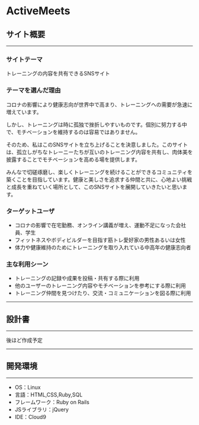 # ActiveMeets

## サイト概要

---

### サイトテーマ

トレーニングの内容を共有できるSNSサイト

### テーマを選んだ理由

コロナの影響により健康志向が世界中で高まり、トレーニングへの需要が急速に増えています。

しかし、トレーニングは時に孤独で挫折しやすいものです。個別に努力する中で、モチベーションを維持するのは容易ではありません。

そのため、私はこのSNSサイトを立ち上げることを決意しました。このサイトは、孤立しがちなトレーニーたちが互いのトレーニング内容を共有し、肉体美を披露することでモチベーションを高める場を提供します。

みんなで切磋琢磨し、楽しくトレーニングを続けることができるコミュニティを築くことを目指しています。健康と美しさを追求する仲間と共に、心地よい挑戦と成長を重ねていく場所として、このSNSサイトを展開していきたいと思います。

### ターゲットユーザ

- コロナの影響で在宅勤務、オンライン講義が増え、運動不足になった会社員、学生
- フィットネスやボディビルダーを目指す筋トレ愛好家の男性あるいは女性
- 体力や健康維持のためにトレーニングを取り入れている中高年の健康志向者

### 主な利用シーン

- トレーニングの記録や成果を投稿・共有する際に利用
- 他のユーザーのトレーニング内容やモチベーションを参考にする際に利用
- トレーニング仲間を見つけたり、交流・コミュニケーションを図る際に利用

---

## 設計書

---

後ほど作成予定

---

## 開発環境

---

- OS：Linux
- 言語：HTML,CSS,Ruby,SQL
- フレームワーク：Ruby on Rails
- JSライブラリ：jQuery
- IDE：Cloud9